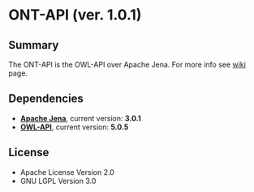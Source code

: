# ONT-API (ver. 1.0.1)

## Summary
The ONT-API is the OWL-API over Apache Jena.
For more info see [wiki](https://github.com/avicomp/ont-api/wiki) page.
 
## Dependencies
- **[Apache Jena](https://github.com/apache/jena)**, current version: **3.0.1**
- **[OWL-API](https://github.com/owlcs/owlapi)**, current version: **5.0.5**

## License
* Apache License Version 2.0
* GNU LGPL Version 3.0

